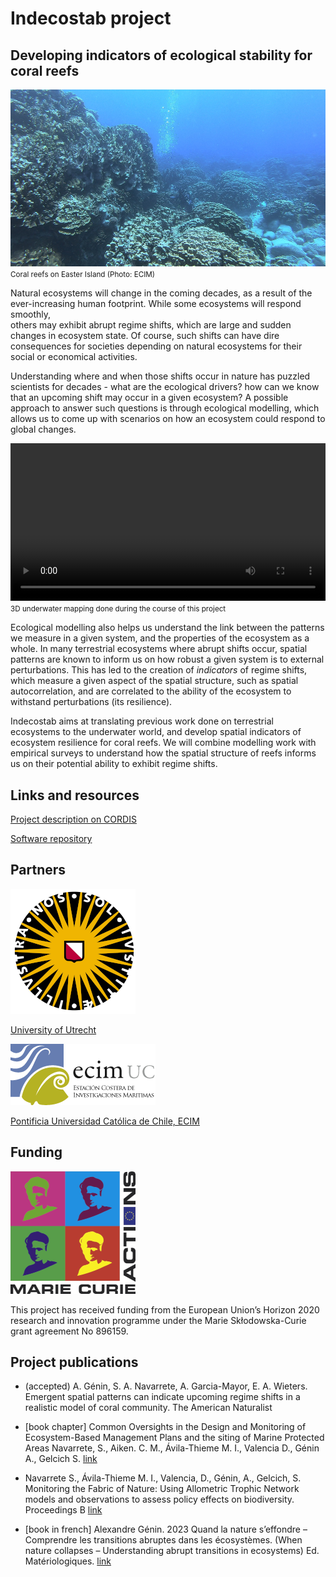 
# Indecostab project

## Developing indicators of ecological stability for coral reefs 

![Coral site on Easter Island](/res/coral_rapa.jpg)
<small>Coral reefs on Easter Island (Photo: ECIM) </small>

Natural ecosystems will change in the coming decades, as a result of the 
ever-increasing human footprint. While some ecosystems will respond smoothly,  
others may exhibit abrupt regime shifts, which are large and sudden changes in 
ecosystem state. Of course, such shifts can have dire consequences for 
societies depending on natural ecosystems for their social or economical
activities. 

Understanding where and when those shifts occur in nature has puzzled scientists 
for decades - what are the ecological drivers? how can we know that an upcoming 
shift may occur in a given ecosystem? A possible approach to answer such 
questions is through ecological modelling, which allows us to come up with 
scenarios on how an ecosystem could respond to global changes. 

<video style="width: 100%;" src="https://alex.lecairn.org/files/indecostab_video_small.mp4" loop autoplay>
  Your browser does not support the display of videos.
</video>
<small>3D underwater mapping done during the course of this project</small>

Ecological modelling also helps us understand the link between the patterns we 
measure in a given system, and the properties of the ecosystem as a whole. In 
many terrestrial ecosystems where abrupt shifts occur, spatial patterns are 
known to inform us on how robust a given system is to external perturbations. 
This has led to the creation of *indicators* of regime shifts, which measure a 
given aspect of the spatial structure, such as spatial autocorrelation, and 
are correlated to the ability of the ecosystem to withstand perturbations (its 
resilience). 

Indecostab aims at translating previous work done on terrestrial ecosystems to 
the underwater world, and develop spatial indicators of ecosystem resilience for 
coral reefs. We will combine modelling work with empirical surveys to understand 
how the spatial structure of reefs informs us on their potential ability to 
exhibit regime shifts. 

## Links and resources 

[Project description on CORDIS](https://cordis.europa.eu/project/id/896159)

[Software repository](https://github.com/indecostab/)

## Partners 

![UU Logo](/res/logo_uu.png)

[University of Utrecht](https://www.uu.nl/)

![ECIM Logo](/res/logo_ecim.png)

[Pontificia Universidad Católica de Chile, ECIM](https://ecim.bio.puc.cl/)

## Funding 

![MC Logo](/res/mc_logo.png)

This project has received funding from the European Union’s Horizon 2020
research and innovation programme under the Marie Skłodowska-Curie grant
agreement No 896159.

## Project publications 

- (accepted) A. Génin, S. A. Navarrete, A. Garcia-Mayor, E. A. Wieters. Emergent spatial
patterns can indicate upcoming regime shifts in a realistic model of coral community. The
American Naturalist

- [book chapter] Common Oversights in the Design and Monitoring of Ecosystem-Based Management Plans and the siting of Marine Protected Areas Navarrete, S., Aiken. C. M., Ávila-Thieme M. I., Valencia D., Génin A., Gelcich S. [link](https://www.researchgate.net/profile/Sergio-Navarrete/publication/370713278_Common_Oversights_in_the_Design_and_Monitoring_of_Ecosystem-Based_Management_Plans_and_the_Siting_of_Marine_Protected_Areas/links/6462262efbaf5b27a4cb3e26/Common-Oversights-in-the-Design-and-Monitoring-of-Ecosystem-Based-Management-Plans-and-the-Siting-of-Marine-Protected-Areas.pdf)

- Navarrete S., Ávila-Thieme M. I., Valencia, D., Génin, A., Gelcich, S. Monitoring the Fabric of Nature: Using Allometric Trophic Network models and observations to assess policy effects on biodiversity. Proceedings B [link](https://doi.org/10.1098/rstb.2022.0189)

- [book in french] Alexandre Génin. 2023 Quand la nature s’effondre – Comprendre les transitions abruptes dans les écosystèmes. (When nature collapses – Understanding abrupt transitions in ecosystems) Ed. Matériologiques. [link](https://materiologiques.com/fr/modelisations-simulations-systemes-complexes-2425-5661/372-quand-la-nature-seffondre-comprendre-les-transitions-abruptes-dans-les-ecosystemes-9782373614008.html)

